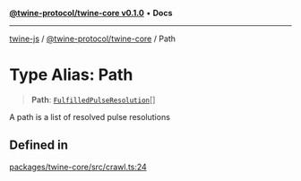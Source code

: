 [**@twine-protocol/twine-core v0.1.0**](../index.md) • **Docs**

***

[twine-js](../../../index.md) / [@twine-protocol/twine-core](../index.md) / Path

# Type Alias: Path

> **Path**: [`FulfilledPulseResolution`](FulfilledPulseResolution.md)[]

A path is a list of resolved pulse resolutions

## Defined in

[packages/twine-core/src/crawl.ts:24](https://github.com/twine-protocol/twine-js/blob/fb5041c7a2da4a796f653066248604ca1c5dccc6/packages/twine-core/src/crawl.ts#L24)
